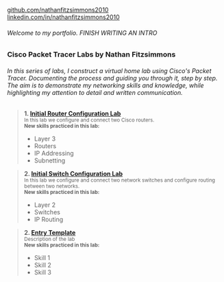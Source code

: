 [github.com/nathanfitzsimmons2010](https://github.com/nathanfitzsimmons2010/) <br>
[linkedin.com/in/nathanfitzsimmons2010](https://www.linkedin.com/in/nathanfitzsimmons2010/)
###### Welcome to my portfolio. FINISH WRITING AN INTRO
### Cisco Packet Tracer Labs by Nathan Fitzsimmons
######  In this series of labs, I construct a virtual home lab using Cisco's Packet Tracer.  Documenting the process and guiding you through it, step by step. The aim is to demonstrate my networking skills and knowledge, while highlighting my attention to detail and written communication.

> **1. [Initial Router Configuration Lab](https://github.com/nathanfitzsimmons2010/nathanfitzsimmons2010.github.io/blob/main/Initial-Router-Configuration-Lab.pdf)** <br>
> <sub>In this lab we configure and connect two Cisco routers.<br>
> **New skills practiced in this lab:**
> * Layer 3
> * Routers
> * IP Addressing
> * Subnetting
</sub><br>
    
> **2. [Initial Switch Configuration Lab]()** <br>
> <sub>In this lab we configure and connect two network switches and configure routing between two networks.<br>
> **New skills practiced in this lab:**
> * Layer 2
> * Switches
> * IP Routing
</sub><br>

> **2. [Entry Template](URL)** <br>
> <sub>Description of the lab<br>
> **New skills practiced in this lab:**
> * Skill 1
> * Skill 2
> * Skill 3
</sub><br>

